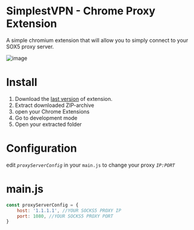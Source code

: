 # SimplestVPN - Chrome Proxy Extension

A simple chromium extension that will allow you to simply connect to your SOX5 proxy server.

![image](https://github.com/suntouse2/simplestvpn/assets/142033928/22b3a249-fb42-4800-9b10-edf38384ec05)

# Install
1. Download the [last version](https://github.com/suntouse2/simplestvpn/releases/tag/release) of extension.
2. Extract downloaded ZIP-archive
3. open your Chrome Extensions
4. Go to development mode
5. Open your extracted folder 

# Configuration

edit *`proxyServerConfig`* in your `main.js` to change your proxy *`IP:PORT`*

# main.js
```javascript
const proxyServerConfig = {
	host: '1.1.1.1', //YOUR SOCKS5 PROXY IP
	port: 1080, //YOUR SOCKS5 PROXY PORT
}
```
